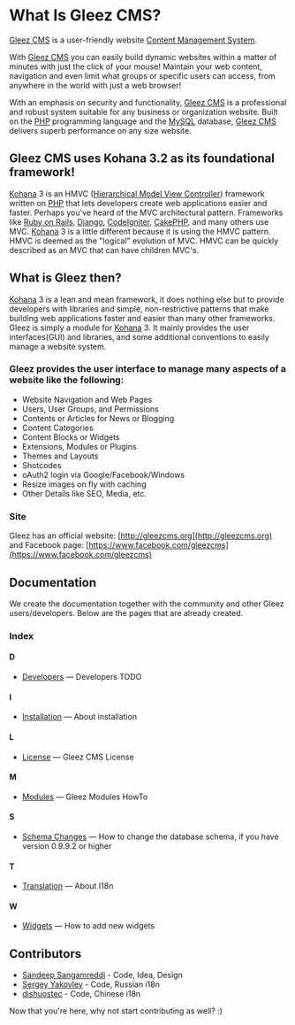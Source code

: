 # What Is Gleez CMS?

[Gleez CMS](http://gleezcms.org) is a user-friendly website [Content Management System](http://en.wikipedia.org/wiki/CMS).

With [Gleez CMS](http://gleezcms.org) you can easily build dynamic websites within a matter of minutes with just the click of your mouse! Maintain your web content, navigation and even limit what groups or specific users can access, from anywhere in the world with just a web browser!

With an emphasis on security and functionality, [Gleez CMS](http://gleezcms.org) is a professional and robust system suitable for any business or organization website. Built on the [PHP](http://php.net) programming language and the [MySQL](http://www.mysql.com) database, [Gleez CMS](http://gleezcms.org) delivers superb performance on any size website.


## Gleez CMS uses Kohana 3.2 as its foundational framework!

[Kohana](http://kohanaframework.org/) 3 is an HMVC ([Hierarchical Model View Controller](http://en.wikipedia.org/wiki/HMVC)) framework written on [PHP](http://php.net) that lets developers create web applications easier and faster. Perhaps you've heard of the MVC architectural pattern. Frameworks like [Ruby on Rails](http://rubyonrails.org), [Django](https://www.djangoproject.com), [CodeIgniter](http://ellislab.com/codeigniter), [CakePHP](http://cakephp.org/), and many others use MVC. [Kohana](http://kohanaframework.org/) 3 is a little different because it is using the HMVC pattern. HMVC is deemed as the "logical" evolution of MVC. HMVC can be quickly described as an MVC that can have children MVC's.


## What is Gleez then?

[Kohana](http://kohanaframework.org/) 3 is a lean and mean framework, it does nothing else but to provide developers with libraries and simple, non-restrictive patterns that make building web applications faster and easier than many other frameworks. Gleez is simply a module for [Kohana](http://kohanaframework.org/) 3. It mainly provides the user interfaces(GUI) and libraries, and some additional conventions to easily manage a website system.

### Gleez provides the user interface to manage many aspects of a website like the following:

* Website Navigation and Web Pages
* Users, User Groups, and Permissions
* Contents or Articles for News or Blogging
* Content Categories
* Content Blocks or Widgets
* Extensions, Modules or Plugins
* Themes and Layouts
* Shotcodes
* oAuth2 login via Google/Facebook/Windows
* Resize images on fly with caching
* Other Details like SEO, Media, etc.

### Site

Gleez has an official website: [http://gleezcms.org](http://gleezcms.org) and Facebook page: [https://www.facebook.com/gleezcms](https://www.facebook.com/gleezcms)


## Documentation

We create the documentation together with the community and other Gleez users/developers. Below are the pages that are already created.

### Index

#### D
* [Developers](wiki/Developers) &mdash; Developers TODO

#### I
* [Installation](wiki/Installation) &mdash; About installation

#### L
* [License](wiki/License) &mdash; Gleez CMS License

#### M
* [Modules](wiki/Modules) &mdash; Gleez Modules HowTo

#### S
* [Schema Changes](wiki/Schema-Changes) &mdash; How to change the database schema, if you have version 0.9.9.2 or higher

#### T
* [Translation](wiki/Translation) &mdash; About I18n

#### W
* [Widgets](wiki/Widgets) &mdash; How to add new widgets


## Contributors

- [Sandeep Sangamreddi](https://github.com/sandeepone) - Code, Idea, Design
- [Sergey Yakovlev](https://github.com/sergeyklay) - Code, Russian i18n
- [dishuostec](https://github.com/dishuostec) - Code, Chinese i18n

Now that you're here, why not start contributing as well? :)